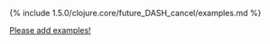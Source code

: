 {% include 1.5.0/clojure.core/future_DASH_cancel/examples.md %}

[Please add examples!](https://github.com/arrdem/grimoire/edit/master/_includes/1.6.0/clojure.core/future_DASH_cancel/examples.md)
